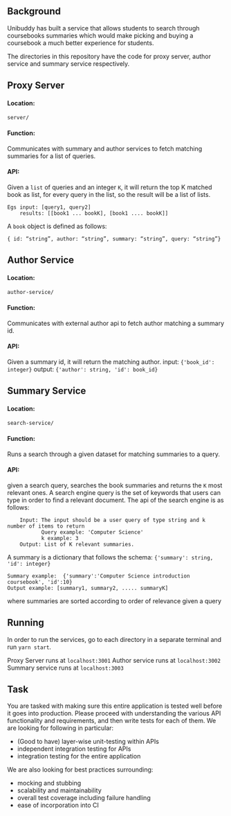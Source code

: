 ## Background
Unibuddy has built a service that allows students to search through coursebooks summaries which would make picking 
and buying a coursebook a much better experience for students.

The directories in this repository have the code for proxy server, author service and summary service respectively.

## Proxy Server
#### Location:
`server/`
#### Function:
Communicates with summary and author services to fetch matching summaries for a list of queries. 
#### API:
Given a `list` of queries and an integer `K`, 
it will return the top K matched book as list, for every query in the list, so the result will be a list of lists.

    Egs input: [query1, query2]
        results: [[book1 ... bookK], [book1 .... bookK]]

A `book` object is defined as follows: 
```
{ id: “string”, author: “string”, summary: “string”, query: “string”} 
```

## Author Service
#### Location:
`author-service/`
#### Function:
Communicates with external author api to fetch author matching a summary id. 
#### API:
Given a summary id, it will return the matching author.
    input: `{'book_id': integer}`
    output: `{'author': string, 'id': book_id}`
    
## Summary Service
#### Location:
`search-service/`
#### Function:
Runs a search through a given dataset for matching summaries to a query. 
#### API:
given a search query, searches the book summaries and returns the `K` most relevant ones.
A search engine query is the set of keywords that users can type in order to find a relevant document.
The api of the search engine is as follows:
```
    Input: The input should be a user query of type string and k number of items to return
           Query example: 'Computer Science'
           k example: 3
    Output: List of K relevant summaries. 
```
A summary is a dictionary that follows the schema: `{'summary': string, 'id': integer}`
```
Summary example:  {'summary':'Computer Science introduction coursebook', 'id':10}          
Output example: [summary1, summary2, ..... summaryK]
```   
where summaries are sorted according to order of relevance given a query


## Running
In order to run the services, go to each directory in a separate terminal and run `yarn start`.

Proxy Server runs at `localhost:3001`
Author service runs at `localhost:3002`
Summary service runs at `localhost:3003`

## Task
You are tasked with making sure this entire application is tested well before it goes into production.
Please proceed with understanding the various API functionality and requirements, and then write tests for each of them.
We are looking for following in particular:
* (Good to have) layer-wise unit-testing within APIs
* independent integration testing for APIs
* integration testing for the entire application

We are also looking for best practices surrounding:
* mocking and stubbing
* scalability and maintainability
* overall test coverage including failure handling
* ease of incorporation into CI

